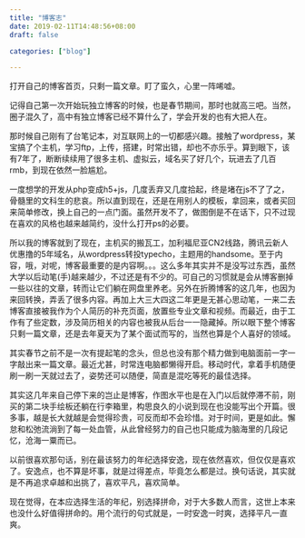 ```yaml
---
title: "博客志"
date: 2019-02-11T14:48:56+08:00
draft: false

categories: ["blog"]

---
```


打开自己的博客首页，只剩一篇文章。盯了蛮久，心里一阵唏嘘。

<!--more-->

记得自己第一次开始玩独立博客的时候，也是春节期间，那时也就高三吧。当然，圈子混久了，高中有独立博客已经不算什么了，学会开发的也有大把人在。

那时候自己刚有了台笔记本，对互联网上的一切都感兴趣。接触了wordpress，某宝搞了个主机，学习ftp，上传，搭建，时常出错，却也不亦乐乎。算到眼下，该有7年了，断断续续用了很多主机、虚拟云，域名买了好几个，玩进去了几百rmb，到现在依然一脸尴尬。

一度想学的开发从php变成h5+js，几度丢弃又几度拾起，终是堵在js不了了之，骨髓里的文科生的悲哀。所以直到现在，还是在用别人的模板，拿回来，或者买回来简单修改，换上自己的一点门面。虽然开发不了，做图倒是不在话下，只不过现在喜欢的风格也越来越简约，没什么打开ps的必要。

所以我的博客就到了现在，主机买的搬瓦工，加利福尼亚CN2线路，腾讯云新人优惠撸的5年域名，从wordpress转投typecho，主题用的handsome。至于内容，哦，对呢，博客最重要的是内容啊。。。这么多年其实并不是没写过东西，虽然大学以后动笔(手)越来越少，不过还是有不少的。可自己的习惯就是会从博客删掉一些以往的文章，转而让它们躺在网盘里养老。另外在折腾博客的这几年，也因为来回转换，弄丢了很多内容。再加上大三大四这二年更是无甚心思动笔，一来二去博客直接被我作为个人简历的补充页面，放置些专业文章和视频。而最近，由于工作有了些定数，涉及简历相关的内容也被我从后台一一隐藏掉。所以眼下整个博客只剩一篇文章，还是去年夏天为了某个面试而写的，当然也算是个人喜好的领域。

其实春节之前不是一次有提起笔的念头，但总也没有那个精力做到电脑面前一字一字敲出来一篇文章。最近尤甚，时常连电脑都懒得开启。移动时代，拿着手机随便刷一刷一天就过去了，姿势还可以随便，简直是混吃等死的最佳选择。

其实这几年来自己停下来的岂止是博客，作图水平也是在入门以后就停滞不前，刚买的第二块手绘板还躺在行李箱里，构思良久的小说到现在也没能写出个开篇。很多事，越是长大就越是会觉得珍贵，可反而却不会珍惜。对于时间，更是如此。懈怠和松弛流淌到了每一处血管，从此曾经努力的自己也只能成为脑海里的几段记忆，沧海一粟而已。

以前很喜欢那句话，别在最该努力的年纪选择安逸，现在依然喜欢，但仅仅是喜欢了。安逸点，也不算是坏事，就是过得差点，毕竟怎么都是过。换句话说，其实就是不再追求卓越和出挑了，喜欢平凡，喜欢简单。

现在觉得，在本应选择生活的年纪，别选择拼命，对于大多数人而言，这世上本来也没什么好值得拼命的。用个流行的句式就是，一时安逸一时爽，选择平凡一直爽。

